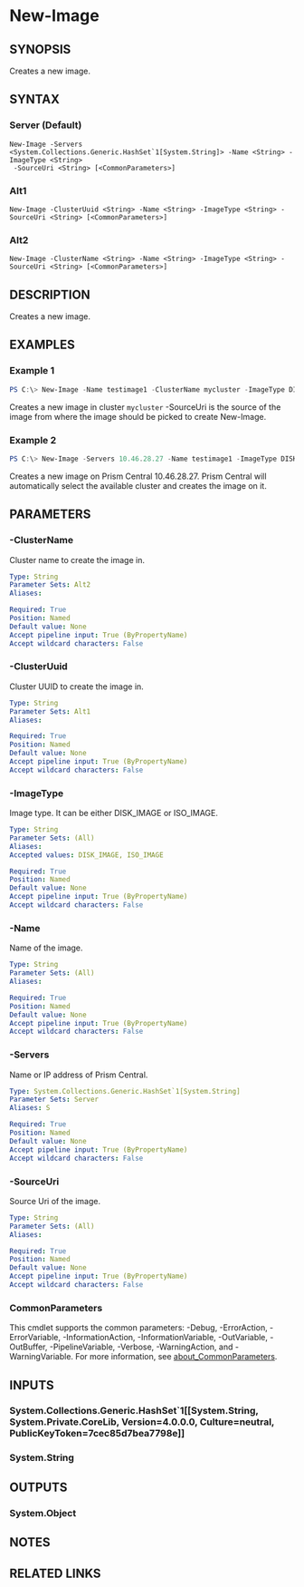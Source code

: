 ﻿---
external help file: Nutanix.Prism.PS.Cmds.dll-Help.xml
Module Name: Nutanix.Prism.PS.Cmds
online version:
schema: 2.0.0
---

# New-Image

## SYNOPSIS
Creates a new image.

## SYNTAX

### Server (Default)
```
New-Image -Servers <System.Collections.Generic.HashSet`1[System.String]> -Name <String> -ImageType <String>
 -SourceUri <String> [<CommonParameters>]
```

### Alt1
```
New-Image -ClusterUuid <String> -Name <String> -ImageType <String> -SourceUri <String> [<CommonParameters>]
```

### Alt2
```
New-Image -ClusterName <String> -Name <String> -ImageType <String> -SourceUri <String> [<CommonParameters>]
```

## DESCRIPTION
Creates a new image.

## EXAMPLES

### Example 1
```powershell
PS C:\> New-Image -Name testimage1 -ClusterName mycluster -ImageType DISK_IMAGE -SourceUri http://image.upload.host.com/GoldImages/centoslight_run_fioboot.qcow2
```

Creates a new image in cluster `mycluster`
-SourceUri is the source of the image from where the image should be picked to create New-Image.

### Example 2
```powershell
PS C:\> New-Image -Servers 10.46.28.27 -Name testimage1 -ImageType DISK_IMAGE -SourceUri http://image.upload.host.com/GoldImages/centoslight_run_fioboot.qcow2
```

Creates a new image on Prism Central 10.46.28.27. Prism Central will automatically select the available cluster and creates the image on it.

## PARAMETERS

### -ClusterName
Cluster name to create the image in.

```yaml
Type: String
Parameter Sets: Alt2
Aliases:

Required: True
Position: Named
Default value: None
Accept pipeline input: True (ByPropertyName)
Accept wildcard characters: False
```

### -ClusterUuid
Cluster UUID to create the image in.

```yaml
Type: String
Parameter Sets: Alt1
Aliases:

Required: True
Position: Named
Default value: None
Accept pipeline input: True (ByPropertyName)
Accept wildcard characters: False
```

### -ImageType
Image type. It can be either DISK_IMAGE or ISO_IMAGE.

```yaml
Type: String
Parameter Sets: (All)
Aliases:
Accepted values: DISK_IMAGE, ISO_IMAGE

Required: True
Position: Named
Default value: None
Accept pipeline input: True (ByPropertyName)
Accept wildcard characters: False
```

### -Name
Name of the image.

```yaml
Type: String
Parameter Sets: (All)
Aliases:

Required: True
Position: Named
Default value: None
Accept pipeline input: True (ByPropertyName)
Accept wildcard characters: False
```

### -Servers
Name or IP address of Prism Central.

```yaml
Type: System.Collections.Generic.HashSet`1[System.String]
Parameter Sets: Server
Aliases: S

Required: True
Position: Named
Default value: None
Accept pipeline input: True (ByPropertyName)
Accept wildcard characters: False
```

### -SourceUri
Source Uri of the image.

```yaml
Type: String
Parameter Sets: (All)
Aliases:

Required: True
Position: Named
Default value: None
Accept pipeline input: True (ByPropertyName)
Accept wildcard characters: False
```

### CommonParameters
This cmdlet supports the common parameters: -Debug, -ErrorAction, -ErrorVariable, -InformationAction, -InformationVariable, -OutVariable, -OutBuffer, -PipelineVariable, -Verbose, -WarningAction, and -WarningVariable. For more information, see [about_CommonParameters](http://go.microsoft.com/fwlink/?LinkID=113216).

## INPUTS

### System.Collections.Generic.HashSet`1[[System.String, System.Private.CoreLib, Version=4.0.0.0, Culture=neutral, PublicKeyToken=7cec85d7bea7798e]]
### System.String
## OUTPUTS

### System.Object
## NOTES

## RELATED LINKS
